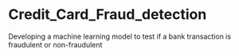 # Credit_Card_Fraud_detection
Developing a machine learning model to test if a bank transaction is fraudulent or non-fraudulent
